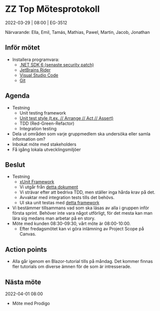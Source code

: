# ZZ Top Mötesprotokoll
2022-03-29 | 08:00 | EG-3512

Närvarande: Ella, Emil, Tamás, Mathias, Pawel, Martin, Jacob, Jonathan

## Inför mötet
* Installera programvara:
  * [.NET SDK 6 (senaste security patch)](https://dotnet.microsoft.com/en-us/download/dotnet/6.0)
  * [JetBrains Rider](https://www.jetbrains.com/rider/download/)
  * [Visual Studio Code](https://code.visualstudio.com/download)
  * [Git](https://git-scm.com/downloads)

## Agenda
* Testning
  * Unit testing framework
  * [Unit test style (t.ex. // Arrange // Act // Assert)](https://dotnet.github.io/docfx/guideline/csharp_coding_standards)
  * TDD (Red-Green-Refactor)
  * Integration testing
* Dela ut områden som varje gruppmedlem ska undersöka eller samla information om?
* Inbokat möte med stakeholders
* Få igång lokala utvecklingsmiljöer

## Beslut
* Testning
  * [xUnit Framework](https://xunit.net/)
  * Vi utgår från [detta dokument](https://dotnet.github.io/docfx/guideline/csharp_coding_standards#unit-tests-and-functional-tests)
  * Vi strävar efter att bedriva TDD, men ställer inga hårda krav på det. 
  * Avvaktar med integration tests tills det behövs.
  * UI ska unit testas med [detta framework](https://docs.microsoft.com/en-us/aspnet/core/blazor/test?view=aspnetcore-6.0)
* Vi bestämmer tillsammans vad som ska läsas av alla i gruppen inför första sprint. Behöver inte vara något utförligt, för det mesta kan man lära sig medans man arbetar på en story.
* Möte med kunden 08:30-09:30, vårt möte är 08:00-10:00. 
  * Efter fredagsmötet kan vi göra inlämning av Project Scope på Canvas. 

## Action points
* Alla går igenom en Blazor-tutorial tills på måndag. Det kommer finnas fler tutorials om diverse ämnen för de som är intresserade. 

## Nästa möte
2022-04-01 08:00
* Möte med Prodigo

